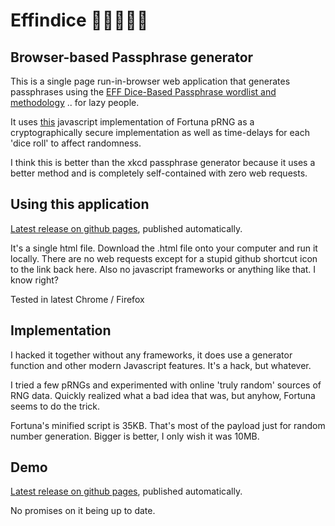 # Effindice 🎲🎲🎲🎲🎲

## Browser-based Passphrase generator 

This is a single page run-in-browser web application that generates passphrases using the [EFF Dice-Based Passphrase wordlist and methodology](https://www.eff.org/dice) .. for lazy people.

It uses [this](https://github.com/sethblack/javascript-fortuna) javascript implementation of Fortuna pRNG as a cryptographically secure implementation as well as time-delays for each 'dice roll' to affect randomness.

I think this is better than the xkcd passphrase generator because it uses a better method and is completely self-contained with zero web requests.

## Using this application

[Latest release on github pages](https://replete.github.io/effindice/), published automatically.

It's a single html file. Download the .html file onto your computer and run it locally. There are no web requests except for a stupid github shortcut icon to the link back here. Also no javascript frameworks or anything like that. I know right? 

Tested in latest Chrome / Firefox

## Implementation

I hacked it together without any frameworks, it does use a generator function and other modern Javascript features. It's a hack, but whatever.

I tried a few pRNGs and experimented with online 'truly random' sources of RNG data. Quickly realized what a bad idea that was, but anyhow, Fortuna seems to do the trick.

Fortuna's minified script is 35KB. That's most of the payload just for random number generation. Bigger is better, I only wish it was 10MB.

## Demo
[Latest release on github pages](https://replete.github.io/effindice/), published automatically.

No promises on it being up to date.
